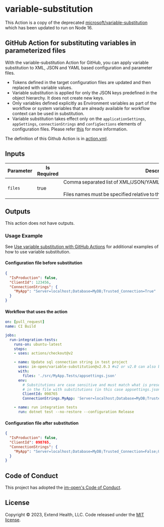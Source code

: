 # variable-substitution

This Action is a copy of the deprecated [microsoft/variable-substitution] which has been updated to run on Node 16.

## GitHub Action for substituting variables in parameterized files

With the variable-substitution Action for GitHub, you can apply variable substitution to XML, JSON and YAML based configuration and parameter files.

- Tokens defined in the target configuration files are updated and then replaced with variable values.
- Variable substitution is applied for only the JSON keys predefined in the object hierarchy. It does not create new keys.
- Only variables defined explicitly as Environment variables as part of the workflow or system variables that are already available for workflow context can be used in substitution.
- Variable substitution takes effect only on the `applicationSettings`, `appSettings`, `connectionStrings` and `configSections` elements of configuration files. Please refer [this](https://docs.microsoft.com/en-us/azure/devops/pipelines/tasks/transforms-variable-substitution?view=azure-devops&tabs=Classic#xml-variable-substitution) for more information.

The definition of this Github Action is in [action.yml](https://github.com/im-open/variable-substitution/blob/master/action.yml).

## Inputs

| Parameter | Is Required | Description                                                                                                                                   |
|-----------|-------------|-----------------------------------------------------------------------------------------------------------------------------------------------|
| `files`   | true        | Comma separated list of XML/JSON/YAML files in which tokens are to be substituted. <br/><br/>Files names must be specified relative to the folder-path. |

## Outputs

This action does not have outputs.

### Usage Example

See [Use variable substitution with GitHub Actions](https://docs.microsoft.com/en-us/azure/developer/github/github-variable-substitution) for additional examples of how to use variable substitution.

#### Configuration file before substitution

```json
{
  "IsProduction": false,
  "ClientId": 123456,
  "ConnectionStrings": {
    "MyApp": "Server=localhost;Database=MyDB;Trusted_Connection=True"
  }
}
```

#### Workflow that uses the action

```yaml
on: [pull_request]
name: CI Build

jobs:
  run-integration-tests:
    runs-on: ubuntu-latest
    steps:
    - uses: actions/checkout@v2

    - name: Update sql connection string in test project
      uses: im-open/variable-substitution@v2.0.3 #v2 or v2.0 can also be used
      with:
        files: './src/MyApp.Tests/appsettings.json'
      env:
        # Substitutions are case sensitive and must match what is present
        # in the file with substitutions (in this case appsettings.json)
        ClientId: 098765
        ConnectionStrings.MyApp: 'Server=localhost;Database=MyDB;Trusted_Connection=False;User ID=SA;Password=Abc123!'

    - name: run integration tests
      run: dotnet test --no-restore --configuration Release
 ```

#### Configuration file after substitution

```json
{
  "IsProduction": false,
  "ClientId": 098765,
  "ConnectionStrings": {
    "MyApp": "Server=localhost;Database=MyDB;Trusted_Connection=False;User ID=SA;Password=Abc123!"
  }
}
```

## Code of Conduct

This project has adopted the [im-open's Code of Conduct](https://github.com/im-open/.github/blob/main/CODE_OF_CONDUCT.md).

## License

Copyright &copy; 2023, Extend Health, LLC. Code released under the [MIT license](LICENSE).

[microsoft/variable-substitution]: https://github.com/microsoft/variable-substitution
